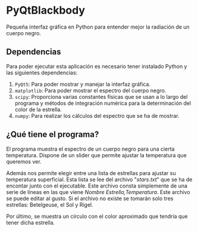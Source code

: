# PyQtBlackbody

Pequeña interfaz gráfica en Python para entender mejor la radiación de un cuerpo negro.

## Dependencias

Para poder ejecutar esta aplicación es necesario tener instalado Python y las siguientes dependencias:

1. `PyQt5`: Para poder mostrar y manejar la interfaz gráfica.
2. `matplotlib`: Para poder mostrar el espectro del cuerpo negro.
3. `scipy`: Proporciona varias constantes físicas que se usan a lo largo del programa y métodos de integración numérica para la determinación del color de la estrella.
4. `numpy`: Para realizar los cálculos del espectro que se ha de mostrar.

## ¿Qué tiene el programa?

El programa muestra el espectro de un cuerpo negro para una cierta temperatura. Dispone de un slider que permite ajustar la temperatura que queremos ver.

Además nos permite elegir entre una lista de estrellas para ajustar su temperatura superficial. Esta lista se lee del archivo "*stars.txt*" que se ha de encontar junto con el ejecutable. Este archivo consta simplemente de una serie de líneas en las que viene *Nombre Estrella,Temperatura*. Este archivo se puede editar al gusto. Si el archivo no existe se tomarán solo tres estrellas: Betelgeuse, el Sol y Rigel.

Por último, se muestra un círculo con el color aproximado que tendría que tener dicha estrella.
